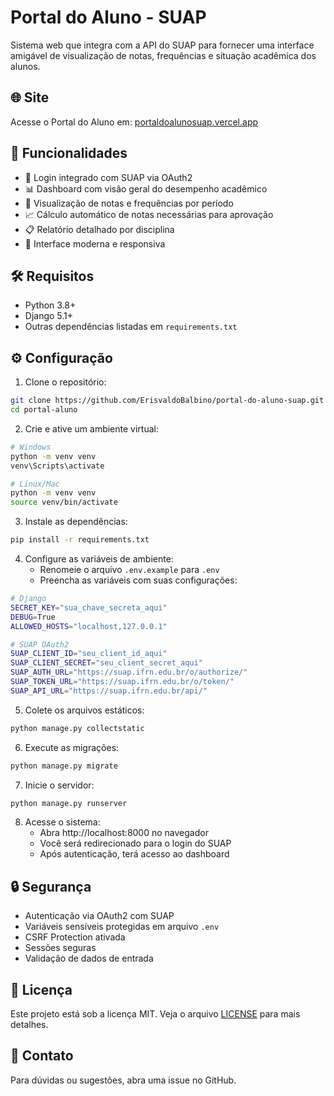 # Portal do Aluno - SUAP

Sistema web que integra com a API do SUAP para fornecer uma interface amigável de visualização de notas, frequências e situação acadêmica dos alunos.

## 🌐 Site

Acesse o Portal do Aluno em: [portaldoalunosuap.vercel.app](https://portaldoalunosuap.vercel.app)

## 🚀 Funcionalidades

- 🔐 Login integrado com SUAP via OAuth2
- 📊 Dashboard com visão geral do desempenho acadêmico
- 📝 Visualização de notas e frequências por período
- 📈 Cálculo automático de notas necessárias para aprovação
- 📋 Relatório detalhado por disciplina
- 🎨 Interface moderna e responsiva

## 🛠️ Requisitos

- Python 3.8+
- Django 5.1+
- Outras dependências listadas em `requirements.txt`

## ⚙️ Configuração

1. Clone o repositório:
```bash
git clone https://github.com/ErisvaldoBalbino/portal-do-aluno-suap.git
cd portal-aluno
```

2. Crie e ative um ambiente virtual:
```bash
# Windows
python -m venv venv
venv\Scripts\activate

# Linux/Mac
python -m venv venv
source venv/bin/activate
```

3. Instale as dependências:
```bash
pip install -r requirements.txt
```

4. Configure as variáveis de ambiente:
   - Renomeie o arquivo `.env.example` para `.env`
   - Preencha as variáveis com suas configurações:
```bash
# Django
SECRET_KEY="sua_chave_secreta_aqui"
DEBUG=True
ALLOWED_HOSTS="localhost,127.0.0.1"

# SUAP OAuth2
SUAP_CLIENT_ID="seu_client_id_aqui"
SUAP_CLIENT_SECRET="seu_client_secret_aqui"
SUAP_AUTH_URL="https://suap.ifrn.edu.br/o/authorize/"
SUAP_TOKEN_URL="https://suap.ifrn.edu.br/o/token/"
SUAP_API_URL="https://suap.ifrn.edu.br/api/"
```

5. Colete os arquivos estáticos:
```bash
python manage.py collectstatic
```

6. Execute as migrações:
```bash
python manage.py migrate
```

7. Inicie o servidor:
```bash
python manage.py runserver
```

8. Acesse o sistema:
   - Abra http://localhost:8000 no navegador
   - Você será redirecionado para o login do SUAP
   - Após autenticação, terá acesso ao dashboard

## 🔒 Segurança

- Autenticação via OAuth2 com SUAP
- Variáveis sensíveis protegidas em arquivo `.env`
- CSRF Protection ativada
- Sessões seguras
- Validação de dados de entrada


## 📝 Licença

Este projeto está sob a licença MIT. Veja o arquivo [LICENSE](LICENSE) para mais detalhes.

## 📧 Contato

Para dúvidas ou sugestões, abra uma issue no GitHub.